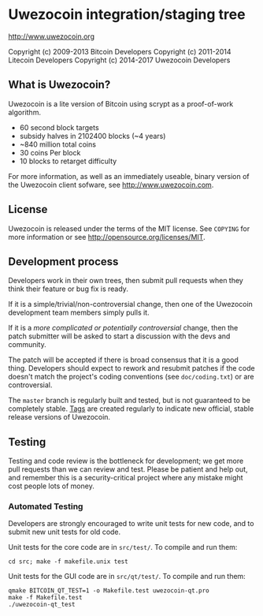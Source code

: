 Uwezocoin integration/staging tree
================================

http://www.uwezocoin.org

Copyright (c) 2009-2013 Bitcoin Developers
Copyright (c) 2011-2014 Litecoin Developers
Copyright (c) 2014-2017 Uwezocoin Developers

What is Uwezocoin?
----------------

Uwezocoin is a lite version of Bitcoin using scrypt as a proof-of-work algorithm.
 - 60 second block targets
 - subsidy halves in 2102400 blocks (~4 years)
 - ~840 million total coins
 - 30 coins Per block
 - 10 blocks to retarget difficulty

For more information, as well as an immediately useable, binary version of
the Uwezocoin client sofware, see http://www.uwezocoin.com.

License
-------

Uwezocoin is released under the terms of the MIT license. See `COPYING` for more
information or see http://opensource.org/licenses/MIT.

Development process
-------------------

Developers work in their own trees, then submit pull requests when they think
their feature or bug fix is ready.

If it is a simple/trivial/non-controversial change, then one of the Uwezocoin
development team members simply pulls it.

If it is a *more complicated or potentially controversial* change, then the patch
submitter will be asked to start a discussion with the devs and community.

The patch will be accepted if there is broad consensus that it is a good thing.
Developers should expect to rework and resubmit patches if the code doesn't
match the project's coding conventions (see `doc/coding.txt`) or are
controversial.

The `master` branch is regularly built and tested, but is not guaranteed to be
completely stable. [Tags](https://github.com/uwezocoin/uwezocoin/tags) are created
regularly to indicate new official, stable release versions of Uwezocoin.

Testing
-------

Testing and code review is the bottleneck for development; we get more pull
requests than we can review and test. Please be patient and help out, and
remember this is a security-critical project where any mistake might cost people
lots of money.

### Automated Testing

Developers are strongly encouraged to write unit tests for new code, and to
submit new unit tests for old code.

Unit tests for the core code are in `src/test/`. To compile and run them:

    cd src; make -f makefile.unix test

Unit tests for the GUI code are in `src/qt/test/`. To compile and run them:

    qmake BITCOIN_QT_TEST=1 -o Makefile.test uwezocoin-qt.pro
    make -f Makefile.test
    ./uwezocoin-qt_test

